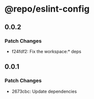 # @repo/eslint-config

## 0.0.2

### Patch Changes

- f24fdf2: Fix the workspace:\* deps

## 0.0.1

### Patch Changes

- 2673cbc: Update dependencies
